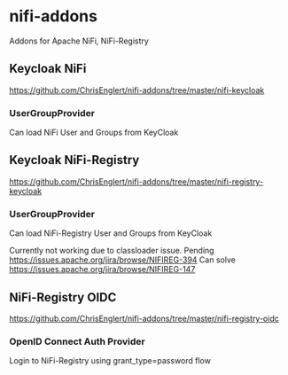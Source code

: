 # nifi-addons
Addons for Apache NiFi, NiFi-Registry



## Keycloak NiFi

https://github.com/ChrisEnglert/nifi-addons/tree/master/nifi-keycloak

### UserGroupProvider
Can load NiFi User and Groups from KeyCloak



## Keycloak NiFi-Registry

https://github.com/ChrisEnglert/nifi-addons/tree/master/nifi-registry-keycloak

### UserGroupProvider
Can load NiFi-Registry User and Groups from KeyCloak

Currently not working due to classloader issue.
Pending https://issues.apache.org/jira/browse/NIFIREG-394
Can solve https://issues.apache.org/jira/browse/NIFIREG-147



## NiFi-Registry OIDC

https://github.com/ChrisEnglert/nifi-addons/tree/master/nifi-registry-oidc

### OpenID Connect Auth Provider
Login to NiFi-Registry using grant_type=password flow
